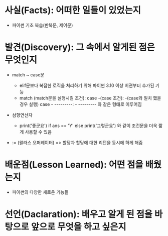 # 사실(Facts): 어떠한 일들이 있었는지
- 파이썬 기초 복습(반복문, 제어문)

# 발견(Discovery): 그 속에서 알게된 점은 무엇인지
- match ~ case문
    - elif문보다 복잡한 로직을 처리하기 위해 파이썬 3.10 이상 버젼부터 추가된 기능
    - match (match문을 실행시킬 조건):
        case -(case 조건):
            -(case와 일치 했을 경우 실행)
        case - ---------:
            - ---------
    와 같은 형태로 이루어짐


- 삼항연산자
    - print('좋군요') if ans == 'Y' else print('그렇군요')
    와 같이 조건문을 더욱 짧게 사용할 수 있음

- := (왈라스 오퍼레이터) => 할당과 할당에 대한 리턴을 동시에 하게 해줌

# 배운점(Lesson Learned): 어떤 점을 배웠는지

- 파이썬의 다양한 새로운 기능들

# 선언(Daclaration): 배우고 알게 된 점을 바탕으로 앞으로 무엇을 하고 싶은지
